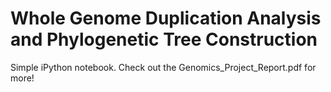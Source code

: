 # Whole Genome Duplication Analysis and Phylogenetic Tree Construction

Simple iPython notebook. Check out the Genomics_Project_Report.pdf for more!
